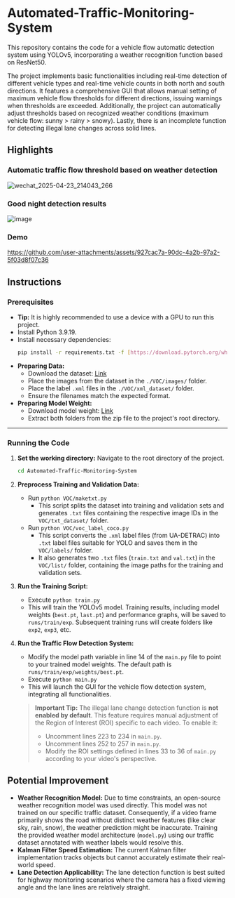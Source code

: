 # Automated-Traffic-Monitoring-System
This repository contains the code for a vehicle flow automatic detection system using YOLOv5, incorporating a weather recognition function based on ResNet50.

The project implements basic functionalities including real-time detection of different vehicle types and real-time vehicle counts in both north and south directions. It features a comprehensive GUI that allows manual setting of maximum vehicle flow thresholds for different directions, issuing warnings when thresholds are exceeded. Additionally, the project can automatically adjust thresholds based on recognized weather conditions (maximum vehicle flow: sunny > rainy > snowy). Lastly, there is an incomplete function for detecting illegal lane changes across solid lines.

## Highlights
### Automatic traffic flow threshold based on weather detection
![wechat_2025-04-23_214043_266](https://github.com/user-attachments/assets/e967fc98-02f5-4ad1-9fcb-21f519e0df89)

### Good night detection results
![image](https://github.com/user-attachments/assets/d09ab67b-f49d-4a56-927c-2beaa1bb4167)

### Demo

https://github.com/user-attachments/assets/927cac7a-90dc-4a2b-97a2-5f03d8f07c36



## Instructions

### Prerequisites

* **Tip:** It is highly recommended to use a device with a GPU to run this project.
* Install Python 3.9.19.
* Install necessary dependencies:
    ```bash
    pip install -r requirements.txt -f [https://download.pytorch.org/whl/torch_stable.html](https://download.pytorch.org/whl/torch_stable.html)
    ```
* **Preparing Data:**
    * Download the dataset: [Link](https://drive.google.com/file/d/1qeoyWlAduQxZjBF0_odZEGLL_z2DJIfn/view?usp=drive_link)
    * Place the images from the dataset in the `./VOC/images/` folder.
    * Place the label `.xml` files in the `./VOC/xml_dataset/` folder.
    * Ensure the filenames match the expected format.
* **Preparing Model Weight:**
    * Download model weight: [Link](https://drive.google.com/file/d/1kTxbhnib5hB8NNDqd9b-E1PM-6iecrpP/view?usp=sharing)
    * Extract both folders from the zip file to the project's root directory.   
---

### Running the Code

1.  **Set the working directory:** Navigate to the root directory of the project.
    ```bash
    cd Automated-Traffic-Monitoring-System
    ```
2.  **Preprocess Training and Validation Data:**
    * Run `python VOC/maketxt.py`
        * This script splits the dataset into training and validation sets and generates `.txt` files containing the respective image IDs in the `VOC/txt_dataset/` folder.
    * Run `python VOC/voc_label_coco.py`
        * This script converts the `.xml` label files (from UA-DETRAC) into `.txt` label files suitable for YOLO and saves them in the `VOC/labels/` folder.
        * It also generates two `.txt` files (`train.txt` and `val.txt`) in the `VOC/list/` folder, containing the image paths for the training and validation sets.

3.  **Run the Training Script:**
    * Execute `python train.py`
    * This will train the YOLOv5 model. Training results, including model weights (`best.pt`, `last.pt`) and performance graphs, will be saved to `runs/train/exp`. Subsequent training runs will create folders like `exp2`, `exp3`, etc.

4.  **Run the Traffic Flow Detection System:**
    * Modify the model path variable in line 14 of the `main.py` file to point to your trained model weights. The default path is `runs/train/exp/weights/best.pt`.
    * Execute `python main.py`
    * This will launch the GUI for the vehicle flow detection system, integrating all functionalities.

    > **Important Tip:** The illegal lane change detection function is **not enabled by default**. This feature requires manual adjustment of the Region of Interest (ROI) specific to each video. To enable it:
    > * Uncomment lines 223 to 234 in `main.py`.
    > * Uncomment lines 252 to 257 in `main.py`.
    > * Modify the ROI settings defined in lines 33 to 36 of `main.py` according to your video's perspective.

## Potential Improvement

* **Weather Recognition Model:** Due to time constraints, an open-source weather recognition model was used directly. This model was not trained on our specific traffic dataset. Consequently, if a video frame primarily shows the road without distinct weather features (like clear sky, rain, snow), the weather prediction might be inaccurate. Training the provided weather model architecture (`model.py`) using our traffic dataset annotated with weather labels would resolve this.
* **Kalman Filter Speed Estimation:** The current Kalman filter implementation tracks objects but cannot accurately estimate their real-world speed.
* **Lane Detection Applicability:** The lane detection function is best suited for highway monitoring scenarios where the camera has a fixed viewing angle and the lane lines are relatively straight.
